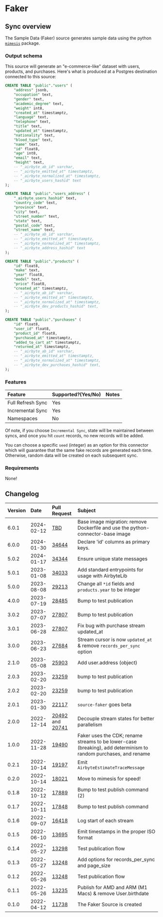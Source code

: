 # Faker

## Sync overview

The Sample Data (Faker) source generates sample data using the python
[`mimesis`](https://mimesis.name/en/master/) package.

### Output schema

This source will generate an "e-commerce-like" dataset with users, products, and purchases. Here's
what is produced at a Postgres destination connected to this source:

```sql
CREATE TABLE "public"."users" (
    "address" jsonb,
    "occupation" text,
    "gender" text,
    "academic_degree" text,
    "weight" int8,
    "created_at" timestamptz,
    "language" text,
    "telephone" text,
    "title" text,
    "updated_at" timestamptz,
    "nationality" text,
    "blood_type" text,
    "name" text,
    "id" float8,
    "age" int8,
    "email" text,
    "height" text,
    -- "_airbyte_ab_id" varchar,
    -- "_airbyte_emitted_at" timestamptz,
    -- "_airbyte_normalized_at" timestamptz,
    -- "_airbyte_users_hashid" text
);

CREATE TABLE "public"."users_address" (
    "_airbyte_users_hashid" text,
    "country_code" text,
    "province" text,
    "city" text,
    "street_number" text,
    "state" text,
    "postal_code" text,
    "street_name" text,
    -- "_airbyte_ab_id" varchar,
    -- "_airbyte_emitted_at" timestamptz,
    -- "_airbyte_normalized_at" timestamptz,
    -- "_airbyte_address_hashid" text
);

CREATE TABLE "public"."products" (
    "id" float8,
    "make" text,
    "year" float8,
    "model" text,
    "price" float8,
    "created_at" timestamptz,
    -- "_airbyte_ab_id" varchar,
    -- "_airbyte_emitted_at" timestamptz,
    -- "_airbyte_normalized_at" timestamptz,
    -- "_airbyte_dev_products_hashid" text,
);

CREATE TABLE "public"."purchases" (
    "id" float8,
    "user_id" float8,
    "product_id" float8,
    "purchased_at" timestamptz,
    "added_to_cart_at" timestamptz,
    "returned_at" timestamptz,
    -- "_airbyte_ab_id" varchar,
    -- "_airbyte_emitted_at" timestamptz,
    -- "_airbyte_normalized_at" timestamptz,
    -- "_airbyte_dev_purchases_hashid" text,
);

```

### Features

| Feature           | Supported?\(Yes/No\) | Notes |
| :---------------- | :------------------- | :---- |
| Full Refresh Sync | Yes                  |       |
| Incremental Sync  | Yes                  |       |
| Namespaces        | No                   |       |

Of note, if you choose `Incremental Sync`, state will be maintained between syncs, and once you hit
`count` records, no new records will be added.

You can choose a specific `seed` (integer) as an option for this connector which will guarantee that
the same fake records are generated each time. Otherwise, random data will be created on each
subsequent sync.

### Requirements

None!

## Changelog

| Version | Date       | Pull Request                                                                                                          | Subject                                                                                                         |
| :------ | :--------- | :-------------------------------------------------------------------------------------------------------------------- | :-------------------------------------------------------------------------------------------------------------- |
| 6.0.1 | 2024-02-12 | [TBD](https://github.com/airbytehq/airbyte/pull/TBD) | Base image migration: remove Dockerfile and use the python-connector-base image |
| 6.0.0   | 2024-01-30 | [34644](https://github.com/airbytehq/airbyte/pull/34644)                                                              | Declare 'id' columns as primary keys.                                                                                    |
| 5.0.2   | 2024-01-17 | [34344](https://github.com/airbytehq/airbyte/pull/34344)                                                              | Ensure unique state messages                                                                                    |
| 5.0.1   | 2023-01-08 | [34033](https://github.com/airbytehq/airbyte/pull/34033)                                                              | Add standard entrypoints for usage with AirbyteLib                                                              |
| 5.0.0   | 2023-08-08 | [29213](https://github.com/airbytehq/airbyte/pull/29213)                                                              | Change all `*id` fields and `products.year` to be integer                                                       |
| 4.0.0   | 2023-07-19 | [28485](https://github.com/airbytehq/airbyte/pull/28485)                                                              | Bump to test publication                                                                                        |
| 3.0.2   | 2023-07-07 | [27807](https://github.com/airbytehq/airbyte/pull/28060)                                                              | Bump to test publication                                                                                        |
| 3.0.1   | 2023-06-28 | [27807](https://github.com/airbytehq/airbyte/pull/27807)                                                              | Fix bug with purchase stream updated_at                                                                         |
| 3.0.0   | 2023-06-23 | [27684](https://github.com/airbytehq/airbyte/pull/27684)                                                              | Stream cursor is now `updated_at` & remove `records_per_sync` option                                            |
| 2.1.0   | 2023-05-08 | [25903](https://github.com/airbytehq/airbyte/pull/25903)                                                              | Add user.address (object)                                                                                       |
| 2.0.3   | 2023-02-20 | [23259](https://github.com/airbytehq/airbyte/pull/23259)                                                              | bump to test publication                                                                                        |
| 2.0.2   | 2023-02-20 | [23259](https://github.com/airbytehq/airbyte/pull/23259)                                                              | bump to test publication                                                                                        |
| 2.0.1   | 2023-01-30 | [22117](https://github.com/airbytehq/airbyte/pull/22117)                                                              | `source-faker` goes beta                                                                                        |
| 2.0.0   | 2022-12-14 | [20492](https://github.com/airbytehq/airbyte/pull/20492) and [20741](https://github.com/airbytehq/airbyte/pull/20741) | Decouple stream states for better parallelism                                                                   |
| 1.0.0   | 2022-11-28 | [19490](https://github.com/airbytehq/airbyte/pull/19490)                                                              | Faker uses the CDK; rename streams to be lower-case (breaking), add determinism to random purchases, and rename |
| 0.2.1   | 2022-10-14 | [19197](https://github.com/airbytehq/airbyte/pull/19197)                                                              | Emit `AirbyteEstimateTraceMessage`                                                                              |
| 0.2.0   | 2022-10-14 | [18021](https://github.com/airbytehq/airbyte/pull/18021)                                                              | Move to mimesis for speed!                                                                                      |
| 0.1.8   | 2022-10-12 | [17889](https://github.com/airbytehq/airbyte/pull/17889)                                                              | Bump to test publish command (2)                                                                                |
| 0.1.7   | 2022-10-11 | [17848](https://github.com/airbytehq/airbyte/pull/17848)                                                              | Bump to test publish command                                                                                    |
| 0.1.6   | 2022-09-07 | [16418](https://github.com/airbytehq/airbyte/pull/16418)                                                              | Log start of each stream                                                                                        |
| 0.1.5   | 2022-06-10 | [13695](https://github.com/airbytehq/airbyte/pull/13695)                                                              | Emit timestamps in the proper ISO format                                                                        |
| 0.1.4   | 2022-05-27 | [13298](https://github.com/airbytehq/airbyte/pull/13298)                                                              | Test publication flow                                                                                           |
| 0.1.3   | 2022-05-27 | [13248](https://github.com/airbytehq/airbyte/pull/13248)                                                              | Add options for records_per_sync and page_size                                                                  |
| 0.1.2   | 2022-05-26 | [13248](https://github.com/airbytehq/airbyte/pull/13293)                                                              | Test publication flow                                                                                           |
| 0.1.1   | 2022-05-26 | [13235](https://github.com/airbytehq/airbyte/pull/13235)                                                              | Publish for AMD and ARM (M1 Macs) & remove User.birthdate                                                       |
| 0.1.0   | 2022-04-12 | [11738](https://github.com/airbytehq/airbyte/pull/11738)                                                              | The Faker Source is created                                                                                     |
